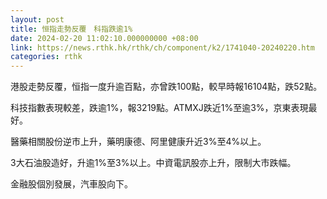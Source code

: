 ```yaml
---
layout: post
title: 恒指走勢反覆　科指跌逾1%
date: 2024-02-20 11:02:10.000000000 +08:00
link: https://news.rthk.hk/rthk/ch/component/k2/1741040-20240220.htm
categories: rthk
---
```


港股走勢反覆，恒指一度升逾百點，亦曾跌100點，較早時報16104點，跌52點。

科技指數表現較差，跌逾1%，報3219點。ATMXJ跌近1%至逾3%，京東表現最好。

醫藥相關股份逆市上升，藥明康德、阿里健康升近3%至4%以上。

3大石油股造好，升逾1%至3%以上。中資電訊股亦上升，限制大市跌幅。

金融股個別發展，汽車股向下。
